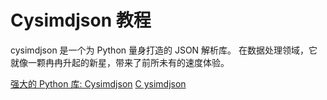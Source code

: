 # Cysimdjson 教程

<show-structure depth="3"/>

cysimdjson  是一个为  Python  量身打造的  JSON  解析库。
在数据处理领域，它就像一颗冉冉升起的新星，带来了前所未有的速度体验。

<seealso>
<category ref="ref_docs">
    <a href="https://mp.weixin.qq.com/s/9xoLTOhKtWWyH3wYEUASKA">强大的 Python 库: Cysimdjson</a>
</category>
<category ref="ref_github">
    <a href="https://github.com/TeskaLabs/cysimdjson">C ysimdjson</a>
</category>
<category ref="ref_issues">
</category>
<category ref="ref_hf">
</category>
<category ref="ref_ms">
</category>
</seealso>
